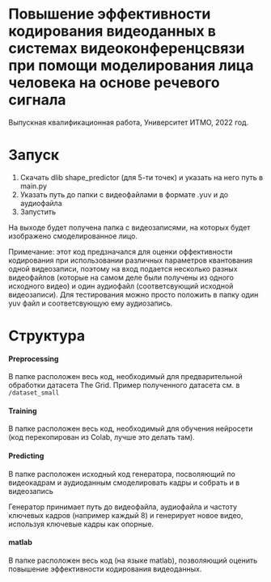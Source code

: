 # Повышение эффективности кодирования видеоданных в системах видеоконференцсвязи при помощи моделирования лица человека на основе речевого сигнала

Выпускная квалификационная работа, Университет ИТМО, 2022 год.

# Запуск

1. Скачать dlib shape_predictor (для 5-ти точек) и указать на него путь в main.py
2. Указать путь до папки с видеофайлами в формате .yuv и до аудиофайла
3. Запустить

На выходе будет получена папка с видеозаписями, на которых будет изображено смоделированное лицо.

Примечание: этот код предзначался для оценки оффективности кодирования при использовании различных
параметров квантования одной видеозаписи, поэтому на вход подается несколько разных видеофайлов (которые на самом деле были получены из одного исходного видео)
и один аудиофайл (соответсвующий исходной видеозаписи). Для тестирования можно просто положить в папку один yuv файл и соответсвующую ему аудиозапись.

# Структура

#### Preprocessing
В папке расположен весь код,
необходимый для предварительной обработки
датасета The Grid. Пример полученного датасета см. в `/dataset_small`

#### Training
В папке расположен весь код,
необходимый для обучения нейросети (код перекопирован из Colab, лучше это делать там).

#### Predicting
В папке расположен исходный код генератора, посволяющий по 
видеокадрам и аудиоданным смоделировать кадры и собрать и в видеозапись

Генератор принимает путь до видеофайла, аудиофайла и частоту ключевых кадров (например каждый 8)
и генерирует новое видео, используя ключевые кадры как опорные.

#### matlab
В папке расположен весь код (на языке matlab), позволяющий 
оценить повышение эффективности кодирования видеоданных.
